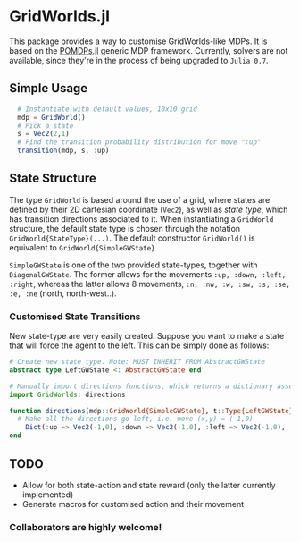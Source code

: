 # GridWorlds.jl

This package provides a way to customise GridWorlds-like MDPs. It is based on the [POMDPs.jl](https://github.com/JuliaPOMDP/POMDPs.jl) generic MDP framework.
Currently, solvers are not available, since they're in the process of being upgraded to `Julia 0.7`.

## Simple Usage

```julia
  # Instantiate with default values, 10x10 grid
  mdp = GridWorld() 
  # Pick a state
  s = Vec2(2,1)
  # Find the transition probability distribution for move ":up"
  transition(mdp, s, :up)
```
## State Structure

The type `GridWorld` is based around the use of a grid, where states are defined by their 2D cartesian coordinate (`Vec2`), as well as _state type_, which has transition directions associated to it. When instantiating a `GridWorld` structure, the default state type is chosen through the notation `GridWorld{StateType}(...)`. The default constructor `GridWorld()` is equivalent to `GridWorld{SimpleGWState}`

`SimpleGWState` is one of the two provided state-types, together with `DiagonalGWState`. The former allows for the movements `:up, :down, :left, :right`, whereas the latter allows 8 movements, `:n, :nw, :w, :sw, :s, :se, :e, :ne` (north, north-west..). 

### Customised State Transitions

New state-type are very easily created. Suppose you want to make a state that will force the agent to the left. This can be simply done as follows:

```julia
# Create new state type. Note: MUST INHERIT FROM AbstractGWState
abstract type LeftGWState <: AbstractGWState end

# Manually import directions functions, which returns a dictionary associating an action to the direction.
import GridWorlds: directions

function directions(mdp::GridWorld{SimpleGWState}, t::Type{LeftGWState})
  # Make all the directions go left, i.e. move (x,y) = (-1,0)
	Dict(:up => Vec2(-1,0), :down => Vec2(-1,0), :left => Vec2(-1,0), :right => Vec2(-1,0))
end
```


## TODO
- Allow for both state-action and state reward (only the latter currently implemented)
- Generate macros for customised action and their movement

### Collaborators are highly welcome!
